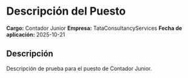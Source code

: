 # Descripción del Puesto

**Cargo:** Contador Junior
**Empresa:** TataConsultancyServices
**Fecha de aplicación:** 2025-10-21

## Descripción

Descripción de prueba para el puesto de Contador Junior.
